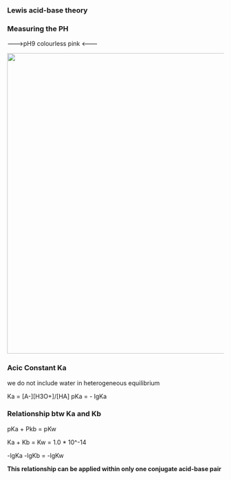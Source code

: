 ### Lewis acid-base theory 

### Measuring the PH

--->pH9 colourless pink <--- 

<img src="https://github.com/pe1l1nl1/23007/assets/19546253/011cb6cc-7aa7-40ea-a9b7-783bef4b5d7a" width="700" />

### Acic Constant Ka 

we do not include water in heterogeneous equilibrium 

Ka = [A-][H3O+]/[HA] 
pKa = - lgKa 

### Relationship btw Ka and Kb 

pKa + Pkb = pKw 

Ka + Kb = Kw = 1.0 * 10^-14

-lgKa -lgKb = -lgKw 

**This relationship can be applied within only one conjugate acid-base pair**

